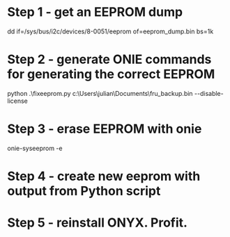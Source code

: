 # Step 1 - get an EEPROM dump
dd if=/sys/bus/i2c/devices/8-0051/eeprom of=eeprom_dump.bin bs=1k

# Step 2 - generate ONIE commands for generating the correct EEPROM
python .\fixeeprom.py c:\Users\julian\Documents\fru_backup.bin --disable-license

# Step 3 - erase EEPROM with onie
onie-syseeprom -e

# Step 4 - create new eeprom with output from Python script

# Step 5 - reinstall ONYX. Profit.
